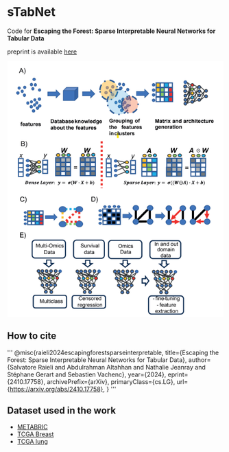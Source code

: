 # sTabNet

Code for **Escaping the Forest: Sparse Interpretable Neural Networks for Tabular Data**

preprint is available [here](https://arxiv.org/abs/2410.17758)

![general scheme of the paper](https://github.com/SalvatoreRa/sTabNet/blob/main/algorithm.png)

## How to cite

'''
@misc{raieli2024escapingforestsparseinterpretable,
      title={Escaping the Forest: Sparse Interpretable Neural Networks for Tabular Data}, 
      author={Salvatore Raieli and Abdulrahman Altahhan and Nathalie Jeanray and Stéphane Gerart and Sebastien Vachenc},
      year={2024},
      eprint={2410.17758},
      archivePrefix={arXiv},
      primaryClass={cs.LG},
      url={https://arxiv.org/abs/2410.17758}, 
}
'''

## Dataset used in the work

* [METABRIC](https://www.cbioportal.org/study/summary?id=brca_metabric)
* [TCGA Breast](https://www.cbioportal.org/study/summary?id=brca_tcga_pan_can_atlas_2018)
* [TCGA lung](https://www.cbioportal.org/study/summary?id=luad_tcga_gdc)
